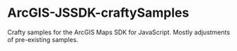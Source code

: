 # ArcGIS-JSSDK-craftySamples
Crafty samples for the ArcGIS Maps SDK for JavaScript. Mostly adjustments of pre-existing samples.
